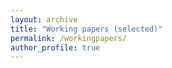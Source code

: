 ```yaml
---
layout: archive
title: "Working papers (selected)"
permalink: /workingpapers/
author_profile: true
---
```


